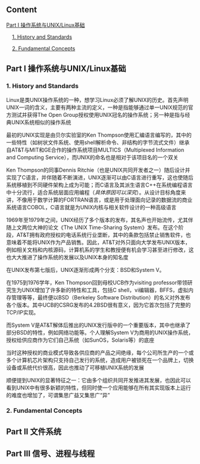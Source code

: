 ## Content

[Part I 操作系统与UNIX/Linux基础](https://github.com/Jarvis-Guo/Notes/blob/main/The%20Linux%20Programming%20Interface/Note.md#part-i-%E6%93%8D%E4%BD%9C%E7%B3%BB%E7%BB%9F%E4%B8%8Eunixlinux%E5%9F%BA%E7%A1%80)

&nbsp;&nbsp;&nbsp;&nbsp;[1. History and Standards](https://github.com/Jarvis-Guo/Notes/blob/main/The%20Linux%20Programming%20Interface/Note.md#1-history-and-standards)

&nbsp;&nbsp;&nbsp;&nbsp;[2. Fundamental Concepts](https://github.com/Jarvis-Guo/Notes/blob/main/The%20Linux%20Programming%20Interface/Note.md#2-fundamental-concepts)
## Part I 操作系统与UNIX/Linux基础

### 1. History and Standards
Linux是类UNIX操作系统的一种，想学习Linux必须了解UNIX的历史。首先声明UNIX一词的含义，主要有两种主流的定义，一种是指能够通过单一UNIX规范的官方测试并获得The Open Group授权使用UNIX冠名的操作系统；另一种是指与经典UNIX系统相似的操作系统

最初的UNIX实现是由贝尔实验室的Ken Thompson使用汇编语言编写的，其中的一些特性（如树状文件系统、使用shell解析命令、非结构的字节流式文件）继承自AT&T与MIT和GE合作的操作系统项目MULTICS（Multiplexed Information and Computing Service），而UNIX的命名也是相对于该项目名的一个双关

Ken Thompson的同事Dennis Ritchie（也是UNIX共同开发者之一）随后设计并实现了C语言，并伴随着不断演进，UNIX逐渐可以由C语言进行重写，这也使随后系统移植到不同硬件架构上成为可能；而C语言及其派生语言C++在系统编程语言中十分流行，适合系统层面应用编程（_具体原因可以深究_）。从设计目标角度来讲，不像用于数学计算的FORTRAN语言，或是用于处理面向记录的数据流的商业系统语言COBOL，C语言就是为UNIX内核与相关软件设计的一种高级语言

1969年至1979年之间，UNIX经历了多个版本的发布，其名声也开始流传，尤其伴随上文两位大神的论文《The UNIX Time-Sharing System》发布。在这个阶段，AT&T拥有政府授权的电话系统行业垄断，其中的条款包括禁止销售软件，也意味着不能将UNIX作为产品销售。因此，AT&T对外只面向大学发布UNIX版本，例如相关文档和内核源码，计算机系的学生和教授便有机会学习甚至进行修改，这也大大推进了操作系统的发展以及UNIX本身的知名度

在UNIX发布第七版后，UNIX逐渐形成两个分支：BSD和System V。

在1975到1976学年，Ken Thompson回到母校UCB作为visiting professor带领研究生为UNIX增加了许多新的特性和工具，包括C shell，vi编辑器，BFFS，虚拟内存管理等等，最终便以BSD（Berkeley Software Distribution）的名义对外发布各个版本。其中UCB的CSRG发布的4.2BSD很有意义，因为它首次包括了完整的TCP/IP实现。

而System V是AT&T解体后推出的UNIX发行版中的一个重要版本，其中也继承了部分BSD的特性，例如网络功能等。个人理解System V为商用的UNIX操作系统，授权给供应商作为它们自己系统（如SunOS，Solaris等）的底座

当时这种授权的商业模式导致各供应商的产品之间绝缘，每个公司所生产的一个或多个计算机芯片架构只支持自己发行的系统，造成用户被锁死在一个品牌上，切换设备或系统代价很高，因此也推动了可移植UNIX系统的发展

顺便提到UNIX的显著特征之一：它由多个组织共同开发推进其发展，也因此可以看到UNIX中有很多新颖的特性，但同时使一个应用能够在所有其实现版本上运行的难度也增加了，可谓集思广益又集思广“异”

### 2. Fundamental Concepts

## Part II 文件系统

## Part III 信号、进程与线程
